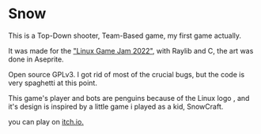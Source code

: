 # Snow

This is a Top-Down shooter, Team-Based game, my first game actually.

It was made for the <a href =https://itch.io/jam/linux-game-jam-2022>"Linux Game Jam 2022"</a>, with Raylib and C, the art was done in Aseprite.

Open source GPLv3. I got rid of most of the crucial bugs, but the code is very spaghetti at this point. 

This game's player and bots are penguins because of the Linux logo , and it's design is inspired by a little game i played as a kid, SnowCraft.

you can play on <a href = https://cosmicnomad.itch.io/snow>itch.io.</a>
